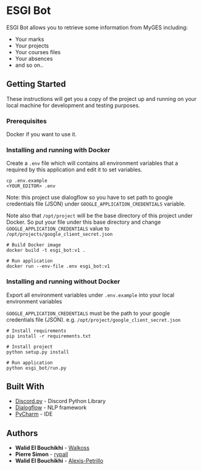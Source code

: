 # ESGI Bot

ESGI Bot allows you to retrieve some information from MyGES including:
*   Your marks
*   Your projects
*   Your courses files
*   Your absences
*   and so on..

## Getting Started

These instructions will get you a copy of the project up and running on your local machine for development and testing purposes.

### Prerequisites

Docker if you want to use it.


### Installing and running with Docker

Create a `.env` file which will contains all environment variables that a required by this application and edit it to set variables.

```
cp .env.example
<YOUR_EDITOR> .env
```

Note: this project use dialogflow so you have to set path to google credentials file (JSON) under `GOOGLE_APPLICATION_CREDENTIALS` variable.

Note also that `/opt/project` will be the base directory of this project under Docker. So put your file under this base directory and change `GOOGLE_APPLICATION_CREDENTIALS` value to `/opt/projects/google_client_secret.json`

```
# Build Docker image
docker build -t esgi_bot:v1 .
```

```
# Run application
docker run --env-file .env esgi_bot:v1
```

### Installing and running without Docker

Export all environment variables under `.env.example` into your local environment variables

`GOOGLE_APPLICATION_CREDENTIALS` must be the path to your google credentials file (JSON). e.g. `/opt/project/google_client_secret.json`

```
# Install requirements
pip install -r requirements.txt
```

```
# Install project
python setup.py install
```

```
# Run application
python esgi_bot/run.py
```

## Built With

* [Discord.py](https://github.com/Rapptz/discord.py) - Discord Python Library
* [Dialogflow](https://dialogflow.com) - NLP framework
* [PyCharm](https://www.jetbrains.com/pycharm/) - IDE

## Authors

* **Walid El Bouchikhi**  - [Walkoss](https://github.com/Walkoss)
* **Pierre Simon** - [rypall](https://github.com/rypall)
* **Walid El Bouchikhi** - [Alexis-Petrillo](https://github.com/Alexis-Petrillo)
